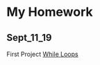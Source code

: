 # My Homework  

## Sept_11_19

First Project [While Loops](https://github.com/OguchiIKE/Anyaele_Nnamdi_ART2210/blob/master/Anyaele_Nnamdi_Sep11/while/whileLoops.html)


